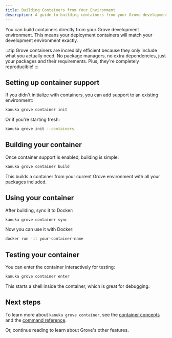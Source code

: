 ```yaml
---
title: Building Containers from Your Environment
description: A guide to building containers from your Grove development environment.
---
```


You can build containers directly from your Grove development environment. This means your deployment containers will match your development environment exactly.

:::tip
Grove containers are incredibly efficient because they only include what you actually need. No package managers, no extra dependencies, just your packages and their requirements. Plus, they're completely reproducible!
:::

## Setting up container support

If you didn't initialize with containers, you can add support to an existing environment:

```bash
kanuka grove container init
```

Or if you're starting fresh:

```bash
kanuka grove init --containers
```

## Building your container

Once container support is enabled, building is simple:

```bash
kanuka grove container build
```

This builds a container from your current Grove environment with all your packages included.

## Using your container

After building, sync it to Docker:

```bash
kanuka grove container sync
```

Now you can use it with Docker:

```bash
docker run -it your-container-name
```

## Testing your container

You can enter the container interactively for testing:

```bash
kanuka grove container enter
```

This starts a shell inside the container, which is great for debugging.

## Next steps

To learn more about `kanuka grove container`, see the [container concepts](/concepts/grove-containers) and the [command reference](/reference/references).

Or, continue reading to learn about Grove's other features.